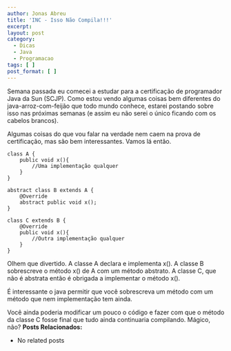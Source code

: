 ```yaml
---
author: Jonas Abreu
title: 'INC - Isso Não Compila!!!'
excerpt:
layout: post
category:
  - Dicas
  - Java
  - Programacao
tags: [ ]
post_format: [ ]
---
```

Semana passada eu comecei a estudar para a certificação de programador Java da Sun (SCJP). Como estou vendo algumas coisas bem diferentes do java-arroz-com-feijão que todo mundo conhece, estarei postando sobre isso nas próximas semanas (e assim eu não serei o único ficando com os cabelos brancos).

Algumas coisas do que vou falar na verdade nem caem na prova de certificação, mas são bem interessantes. Vamos lá então.

    
    class A {
    	public void x(){
    		//Uma implementação qualquer
    	}
    }
    
    abstract class B extends A {
    	@Override
    	abstract public void x();
    }
    
    class C extends B {
    	@Override
    	public void x(){
    		//Outra implementação qualquer
    	}
    }
    

Olhem que divertido. A classe A declara e implementa x(). A classe B sobrescreve o método x() de A com um método abstrato. A classe C, que não é abstrata então é obrigada a implementar o método x().

É interessante o java permitir que você sobrescreva um método com um método que nem implementação tem ainda. 

Você ainda poderia modificar um pouco o código e fazer com que o método da classe C fosse final que tudo ainda continuaria compilando. Mágico, não? 
**Posts Relacionados:** 
*   No related posts

















